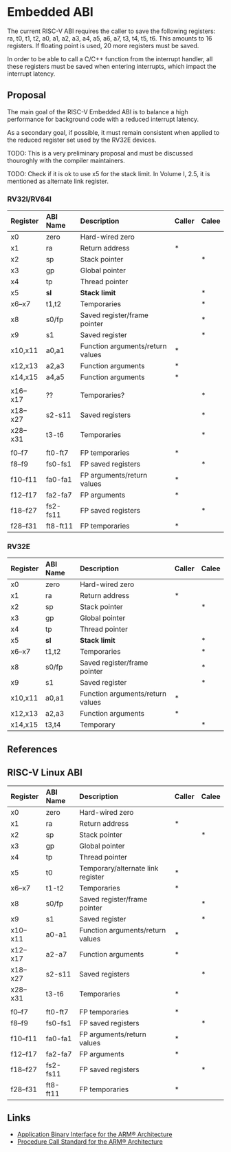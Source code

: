 # Embedded ABI

The current RISC-V ABI requires the caller to save the following registers: 
ra, t0, t1, t2, a0, a1, a2, a3, a4, a5, a6, a7, t3, t4, t5, t6. This amounts 
to 16 registers. If floating point is used, 20 more registers must be saved.

In order to be able to call a C/C++ function from the interrupt handler, all 
these registers must be saved when entering interrupts, which impact the
interrupt latency.

## Proposal

The main goal of the RISC-V Embedded ABI is to balance a high performance for background code with a reduced interrupt latency.

As a secondary goal, if possible, it must remain consistent when applied to the reduced register set used by the RV32E devices.

TODO: This is a very preliminary proposal and must be discussed thouroghly with the compiler maintainers.

TODO: Check if it is ok to use x5 for the stack limit. In Volume I, 2.5, it is mentioned as alternate link register.
### RV32I/RV64I

| Register | ABI Name | Description | Caller | Calee |
|:---------|:---------|:------------|--------|-------|
| x0 | zero | Hard-wired zero |  |  |
| x1 | ra | Return address | * |  |
| x2 | sp | Stack pointer |  | * |
| x3 | gp | Global pointer |  |  |
| x4 | tp | Thread pointer |  |  |
| x5 | **sl** | **Stack limit** |  | * |
| x6–x7 | t1,t2 | Temporaries | | * |
| x8 | s0/fp | Saved register/frame pointer |  | * |
| x9 | s1 | Saved register |  | * |
| x10,x11 | a0,a1 | Function arguments/return values | * |  |
| x12,x13 | a2,a3 | Function arguments | * |  |
| x14,x15 | a4,a5 | Function arguments | * |  |
|||||
| x16–x17 | ?? | Temporaries? |  | * |
| x18–x27 | s2-s11 | Saved registers |  | * |
| x28–x31 | t3-t6 | Temporaries |  | * |
|||||
| f0–f7 | ft0-ft7 | FP temporaries | * |  |
| f8–f9 | fs0-fs1 | FP saved registers |  | * |
| f10–f11 | fa0-fa1 | FP arguments/return values | * |  |
| f12–f17 | fa2-fa7 | FP arguments | * |  |
| f18–f27 | fs2-fs11 | FP saved registers |  | * |
| f28–f31 | ft8-ft11 | FP temporaries | * |  |

### RV32E

| Register | ABI Name | Description | Caller | Calee |
|:---------|:---------|:------------|--------|-------|
| x0 | zero | Hard-wired zero |  |  |
| x1 | ra | Return address | * |  |
| x2 | sp | Stack pointer |  | * |
| x3 | gp | Global pointer |  |  |
| x4 | tp | Thread pointer |  |  |
| x5 | **sl** | **Stack limit** |  | * |
| x6–x7 | t1,t2 | Temporaries |  | * |
| x8 | s0/fp | Saved register/frame pointer |  | * |
| x9 | s1 | Saved register |  | * |
| x10,x11 | a0,a1 | Function arguments/return values | * |  |
| x12,x13 | a2,a3 | Function arguments | * |  |
| x14,x15 | t3,t4 | Temporary | | * |

## References

## RISC-V Linux ABI

| Register | ABI Name | Description | Caller | Calee |
|:---------|:---------|:------------|--------|-------|
| x0 | zero | Hard-wired zero |  |  |
| x1 | ra | Return address | * |  |
| x2 | sp | Stack pointer |  | * |
| x3 | gp | Global pointer |  |  |
| x4 | tp | Thread pointer |  |  |
| x5 | t0 | Temporary/alternate link register | * |  |
| x6–x7 | t1-t2 | Temporaries | * |  |
| x8 | s0/fp | Saved register/frame pointer |  | * |
| x9 | s1 | Saved register |  | * |
| x10–x11 | a0-a1 | Function arguments/return values | * |  |
| x12–x17 | a2-a7 | Function arguments | * |  |
| x18–x27 | s2-s11 | Saved registers |  | * |
| x28–x31 | t3-t6 | Temporaries | * |  |
|||||
| f0–f7 | ft0-ft7 | FP temporaries | * |  |
| f8–f9 | fs0-fs1 | FP saved registers |  | * |
| f10–f11 | fa0-fa1 | FP arguments/return values | * |  |
| f12–f17 | fa2-fa7 | FP arguments | * |  |
| f18–f27 | fs2-fs11 | FP saved registers |  | * |
| f28–f31 | ft8-ft11 | FP temporaries | * |  |

## Links

- [Application Binary Interface for
the ARM® Architecture](http://infocenter.arm.com/help/topic/com.arm.doc.ihi0036b/IHI0036B_bsabi.pdf)
- [Procedure Call Standard for the ARM® Architecture](http://infocenter.arm.com/help/topic/com.arm.doc.ihi0042f/IHI0042F_aapcs.pdf)
